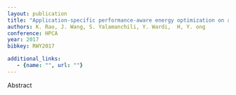 ```yaml
---
layout: publication
title: "Application-specific performance-aware energy optimization on android mobile devices"
authors: K. Rao, J. Wang, S. Yalamanchili, Y. Wardi,  H, Y. ong
conference: HPCA
year: 2017
bibkey: RWY2017

additional_links:
   - {name: "", url: ""}
---
```

Abstract
